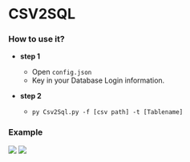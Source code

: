 # CSV2SQL

### How to use it?
* **step 1**
    * Open `config.json`
    * Key in your Database Login information.
    
* **step 2**
    * `py Csv2Sql.py -f [csv path] -t [Tablename]` 
    
    
### Example
![](https://i.imgur.com/xwhUaEd.jpg)
![](https://i.imgur.com/EmhXaOg.jpg)
